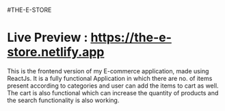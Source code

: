 #THE-E-STORE
                                                                                
# Live Preview : https://the-e-store.netlify.app                                                                                

This is the frontend version of my E-commerce application, made using ReactJs. It is a fully functional Application in which there are no. of items present according to categories and user can add the items to cart as well. The cart is also functional which can increase the quantity of products and the search functionality is also working.
